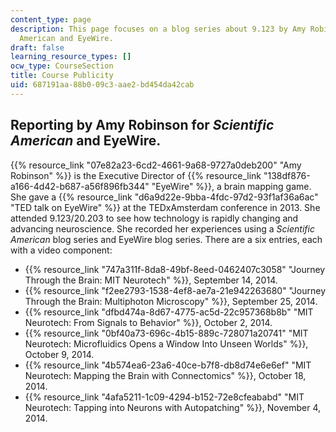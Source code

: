 ```yaml
---
content_type: page
description: This page focuses on a blog series about 9.123 by Amy Robinson for Scientific
  American and EyeWire.
draft: false
learning_resource_types: []
ocw_type: CourseSection
title: Course Publicity
uid: 687191aa-88b0-09c3-aae2-bd454da42cab
---
```

## Reporting by Amy Robinson for *Scientific American* and EyeWire.

{{% resource_link "07e82a23-6cd2-4661-9a68-9727a0deb200" "Amy Robinson" %}} is the Executive Director of {{% resource_link "138df876-a166-4d42-b687-a56f896fb344" "EyeWire" %}}, a brain mapping game. She gave a {{% resource_link "d6a9d22e-9bba-4fdc-97d2-93f1af36a6ac" "TED talk on EyeWire" %}} at the TEDxAmsterdam conference in 2013. She attended 9.123/20.203 to see how technology is rapidly changing and advancing neuroscience. She recorded her experiences using a *Scientific American* blog series and EyeWire blog series. There are a six entries, each with a video component:

- {{% resource_link "747a311f-8da8-49bf-8eed-0462407c3058" "Journey Through the Brain: MIT Neurotech" %}}, September 14, 2014.
- {{% resource_link "f2ee2793-1538-4ef8-ae7a-21e942263680" "Journey Through the Brain: Multiphoton Microscopy" %}}, September 25, 2014.
- {{% resource_link "dfbd474a-8d67-4775-ac5d-22c957368b8b" "MIT Neurotech: From Signals to Behavior" %}}, October 2, 2014.
- {{% resource_link "0bf40a73-696c-4b15-889c-728071a20741" "MIT Neurotech: Microfluidics Opens a Window Into Unseen Worlds" %}}, October 9, 2014.
- {{% resource_link "4b574ea6-23a6-40ce-b7f8-db8d74e6e6ef" "MIT Neurotech: Mapping the Brain with Connectomics" %}}, October 18, 2014.
- {{% resource_link "4afa5211-1c09-4294-b152-72e8cfeababd" "MIT Neurotech: Tapping into Neurons with Autopatching" %}}, November 4, 2014.